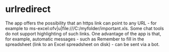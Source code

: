 # urlredirect
The app offers the possibility that an https link can point to any URL - for example to ms-excel:ofv|u|file:///C:/myfolder/important.xls. Some chat tools do not support highlighting of such links. One advantage of the app is that, for example, automatic messages - such as Remember to fill in the spreadsheet (link to an Excel spreadsheet on disk) - can be sent via a bot.
